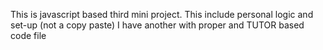 This is javascript based third mini project.
This include personal logic and set-up (not a copy paste)
I have another with proper and TUTOR based code file
